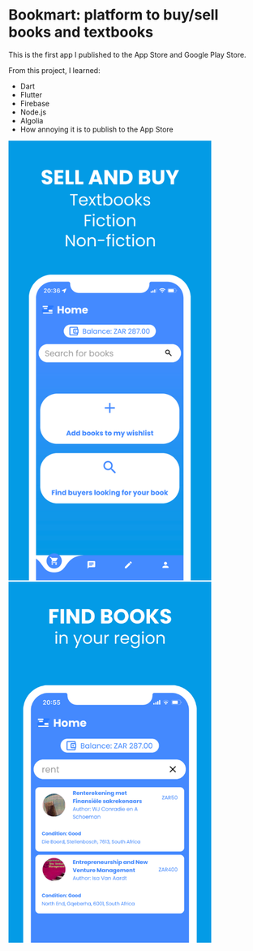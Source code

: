 # Bookmart: platform to buy/sell books and textbooks

This is the first app I published to the App Store and Google Play Store.

From this project, I learned:
  - Dart
  - Flutter
  - Firebase
  - Node.js
  - Algolia
  - How annoying it is to publish to the App Store
    
<img src="images/demo1.png" alt="Bookmart: Demo 1" width="400">
<img src="images/demo2.jpg" alt="Bookmart: Demo 2" width="400">

